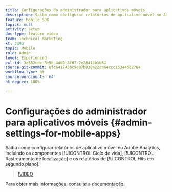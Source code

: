 ```yaml
---
title: Configurações do administrador para aplicativos móveis
description: Saiba como configurar relatórios de aplicativo móvel no Adobe Analytics, incluindo relatórios de componentes do ciclo de vida, rastreamento de localização e hits em segundo plano.
feature: Mobile SDK
topics: null
activity: setup
doc-type: feature video
team: Technical Marketing
kt: 2493
topic: Mobile
role: Admin
level: Experienced
exl-id: 3e582cde-8e5b-4dd0-8f67-2e28414b1b34
source-git-commit: 8fc641743bc9e07b838a22ca64ccc15344d52764
workflow-type: ht
source-wordcount: '64'
ht-degree: 100%

---
```


# Configurações do administrador para aplicativos móveis {#admin-settings-for-mobile-apps}

Saiba como configurar relatórios de aplicativo móvel no Adobe Analytics, incluindo os componentes [!UICONTROL Ciclo de vida], [!UICONTROL Rastreamento de localização] e os relatórios de [!UICONTROL Hits em segundo plano].

>[!VIDEO](https://video.tv.adobe.com/v/25961/?quality=12&learn=on)

Para obter mais informações, consulte a [documentação](https://experienceleague.adobe.com/docs/mobile-services/using/get-started-ug/gs.html?lang=pt-BR).

